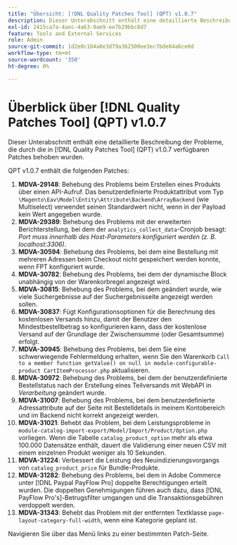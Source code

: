 ```yaml
---
title: "Übersicht: [!DNL Quality Patches Tool] (QPT) v1.0.7"
description: Dieser Unterabschnitt enthält eine detaillierte Beschreibung der Probleme, die durch die in [!DNL Quality Patches Tool]  (QPT) v1.0.7 verfügbaren Patches behoben wurden.
exl-id: 2415ca7a-4aec-4a63-9ae9-ee7b29bbc8d7
feature: Tools and External Services
role: Admin
source-git-commit: 1d2e0c1b4a8e3d79a362500ee3ec7bde84a6ce0d
workflow-type: tm+mt
source-wordcount: '350'
ht-degree: 0%

---
```


# Überblick über [!DNL Quality Patches Tool] (QPT) v1.0.7

Dieser Unterabschnitt enthält eine detaillierte Beschreibung der Probleme, die durch die in [!DNL Quality Patches Tool] (QPT) v1.0.7 verfügbaren Patches behoben wurden.

QPT v1.0.7 enthält die folgenden Patches:

1. **MDVA-29148**: Behebung des Problems beim Erstellen eines Produkts über einen API-Aufruf. Das benutzerdefinierte Produktattribut vom Typ `\Magento\Eav\Model\Entity\Attribute\Backend\ArrayBackend` (wie Multiselect) verwendet seinen Standardwert nicht, wenn in der Payload kein Wert angegeben wurde.
1. **MDVA-29389**: Behebung des Problems mit der erweiterten Berichterstellung, bei dem der `analytics_collect_data`-Cronjob besagt: *Port muss innerhalb des Host-Parameters konfiguriert werden (z. B. localhost:3306)*.
1. **MDVA-30594**: Behebung des Problems, bei dem eine Bestellung mit mehreren Adressen beim Checkout nicht gespeichert werden konnte, wenn FPT konfiguriert wurde.
1. **MDVA-30782**: Behebung des Problems, bei dem der dynamische Block unabhängig von der Warenkorbregel angezeigt wird.
1. **MDVA-30815**: Behebung des Problems, bei dem geändert wurde, wie viele Suchergebnisse auf der Suchergebnisseite angezeigt werden sollen.
1. **MDVA-30837**: Fügt Konfigurationsoptionen für die Berechnung des kostenlosen Versands hinzu, damit der Benutzer den Mindestbestellbetrag so konfigurieren kann, dass der kostenlose Versand auf der Grundlage der Zwischensumme (oder Gesamtsumme) erfolgt.
1. **MDVA-30945**: Behebung des Problems, bei dem Sie eine schwerwiegende Fehlermeldung erhalten, wenn Sie den Warenkorb `Call to a member function getValue() on null in module-configurable-product CartItemProcessor.php` aktualisieren.
1. **MDVA-30972**: Behebung des Problems, bei dem der benutzerdefinierte Bestellstatus nach der Erstellung eines Teilversands mit WebAPI in *Verarbeitung* geändert wurde.
1. **MDVA-31007**: Behebung des Problems, bei dem benutzerdefinierte Adressattribute auf der Seite mit Bestelldetails in meinem Kontobereich und im Backend nicht korrekt angezeigt werden.
1. **MDVA-31021**: Behebt das Problem, bei dem Leistungsprobleme in `module-catalog-import-export/Model/Import/Product/Option.php` vorliegen. Wenn die Tabelle `catalog_product_option` mehr als etwa 100.000 Datensätze enthält, dauert die Validierung einer neuen CSV mit einem einzelnen Produkt weniger als 10 Sekunden.
1. **MDVA-31224**: Verbessert die Leistung des Neuindizierungsvorgangs von `catalog_product_price` für Bundle-Produkte.
1. **MDVA-31282**: Behebung des Problems, bei dem in Adobe Commerce unter [!DNL Paypal PayFlow Pro] doppelte Berechtigungen erteilt wurden. Die doppelten Genehmigungen führen auch dazu, dass [!DNL PayFlow Pro's]-Betrugsfilter umgangen und die Transaktionsgebühren verdoppelt werden.
1. **MDVA-31343**: Behebt das Problem mit der entfernten Textklasse `page-layout-category-full-width`, wenn eine Kategorie geplant ist.

Navigieren Sie über das Menü links zu einer bestimmten Patch-Seite.
